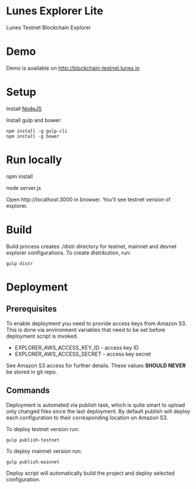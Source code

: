 # Lunes Explorer Lite

Lunes Testnet Blockchain Explorer

# Demo

Demo is available on http://blockchain-testnet.lunes.io

# Setup

Install [NodeJS](https://nodejs.org/en/download/)

Install gulp and bower:
```
npm install -g gulp-cli
npm install -g bower
```

# Run locally

npm install

node server.js

Open http://localhost:3000 in browser. You'll see testnet version of explorer.

# Build

Build process creates ./distr directory for testnet, mainnet and devnet explorer configurations. 
To create distribution, run:
```
gulp distr
```

# Deployment

## Prerequisites
To enable deployment you need to provide access keys from Amazon S3. This is done via environment variables that need to be set before deployment script is invoked.
* EXPLORER_AWS_ACCESS_KEY_ID - access key ID
* EXPLORER_AWS_ACCESS_SECRET - access key secret

See Amazon S3 access for further details. These values **SHOULD NEVER** be stored in git repo.

## Commands
Deployment is automated via publish task, which is quite smart to upload only changed files since the last deployment.
By default publish will deploy each configuration to their corresponding location on Amazon S3.

To deploy testnet version run:
```
gulp publish-testnet
```
To deploy mainnet version run:
```
gulp publish-mainnet
```
Deploy script will automatically build the project and deploy selected configuration.
